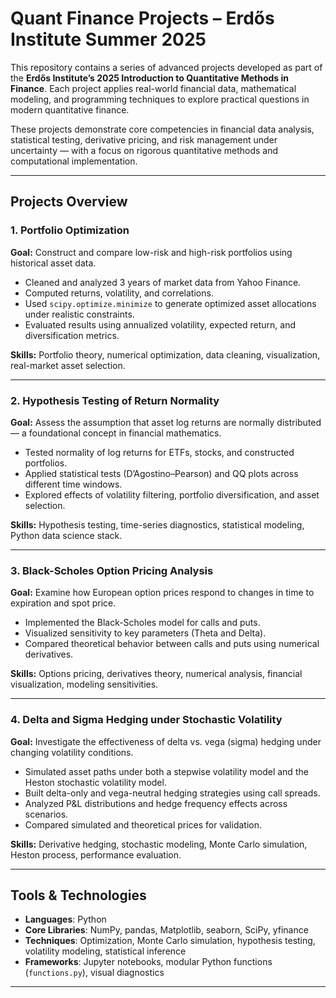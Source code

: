 # Quant Finance Projects – Erdős Institute Summer 2025

This repository contains a series of advanced projects developed as part of the **Erdős Institute’s 2025 Introduction to Quantitative Methods in Finance**. Each project applies real-world financial data, mathematical modeling, and programming techniques to explore practical questions in modern quantitative finance.

These projects demonstrate core competencies in financial data analysis, statistical testing, derivative pricing, and risk management under uncertainty — with a focus on rigorous quantitative methods and computational implementation.

---

## Projects Overview

### 1. Portfolio Optimization  
**Goal:** Construct and compare low-risk and high-risk portfolios using historical asset data.  
- Cleaned and analyzed 3 years of market data from Yahoo Finance.
- Computed returns, volatility, and correlations.
- Used `scipy.optimize.minimize` to generate optimized asset allocations under realistic constraints.
- Evaluated results using annualized volatility, expected return, and diversification metrics.

**Skills:** Portfolio theory, numerical optimization, data cleaning, visualization, real-market asset selection.

---

### 2. Hypothesis Testing of Return Normality  
**Goal:** Assess the assumption that asset log returns are normally distributed — a foundational concept in financial mathematics.  
- Tested normality of log returns for ETFs, stocks, and constructed portfolios.
- Applied statistical tests (D’Agostino–Pearson) and QQ plots across different time windows.
- Explored effects of volatility filtering, portfolio diversification, and asset selection.

**Skills:** Hypothesis testing, time-series diagnostics, statistical modeling, Python data science stack.

---

### 3. Black-Scholes Option Pricing Analysis  
**Goal:** Examine how European option prices respond to changes in time to expiration and spot price.  
- Implemented the Black-Scholes model for calls and puts.
- Visualized sensitivity to key parameters (Theta and Delta).
- Compared theoretical behavior between calls and puts using numerical derivatives.

**Skills:** Options pricing, derivatives theory, numerical analysis, financial visualization, modeling sensitivities.

---

### 4. Delta and Sigma Hedging under Stochastic Volatility  
**Goal:** Investigate the effectiveness of delta vs. vega (sigma) hedging under changing volatility conditions.  
- Simulated asset paths under both a stepwise volatility model and the Heston stochastic volatility model.
- Built delta-only and vega-neutral hedging strategies using call spreads.
- Analyzed P&L distributions and hedge frequency effects across scenarios.
- Compared simulated and theoretical prices for validation.

**Skills:** Derivative hedging, stochastic modeling, Monte Carlo simulation, Heston process, performance evaluation.

---

## Tools & Technologies

- **Languages**: Python
- **Core Libraries**: NumPy, pandas, Matplotlib, seaborn, SciPy, yfinance
- **Techniques**: Optimization, Monte Carlo simulation, hypothesis testing, volatility modeling, statistical inference
- **Frameworks**: Jupyter notebooks, modular Python functions (`functions.py`), visual diagnostics

---


